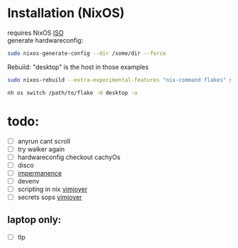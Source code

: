 # Installation (NixOS)
requires NixOS [ISO](https://nixos.org/download/#nixos-iso)  
generate hardwareconfig:
```bash
sudo nixos-generate-config --dir /some/dir --force
```
Rebuild: "desktop" is the host in those examples
```bash
sudo nixos-rebuild --extra-experimental-features "nix-command flakes" switch --flake github:zimtechmeister/flocke#desktop
```
```bash
nh os switch /path/to/flake -H desktop -u
```

# todo:
- [ ] anyrun cant scroll
- [ ] try walker again
- [ ] hardwareconfig checkout cachyOs
- [ ] disco
- [ ] [impermanence](https://github.com/nix-community/impermanence)
- [ ] devenv
- [ ] scripting in nix [vimjoyer](https://www.youtube.com/watch?v=qRE6kf30u4g)
- [ ] secrets sops [vimjoyer](https://www.youtube.com/watch?v=G5f6GC7SnhU)
## laptop only:
- [ ] tlp
